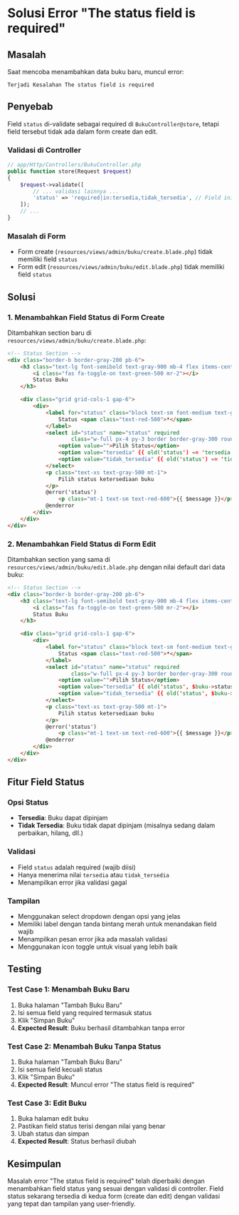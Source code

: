 # Solusi Error "The status field is required"

## Masalah

Saat mencoba menambahkan data buku baru, muncul error:

```
Terjadi Kesalahan The status field is required
```

## Penyebab

Field `status` di-validate sebagai required di `BukuController@store`, tetapi field tersebut tidak ada dalam form create dan edit.

### Validasi di Controller

```php
// app/Http/Controllers/BukuController.php
public function store(Request $request)
{
    $request->validate([
        // ... validasi lainnya ...
        'status' => 'required|in:tersedia,tidak_tersedia', // Field ini required
    ]);
    // ...
}
```

### Masalah di Form

-   Form create (`resources/views/admin/buku/create.blade.php`) tidak memiliki field `status`
-   Form edit (`resources/views/admin/buku/edit.blade.php`) tidak memiliki field `status`

## Solusi

### 1. Menambahkan Field Status di Form Create

Ditambahkan section baru di `resources/views/admin/buku/create.blade.php`:

```html
<!-- Status Section -->
<div class="border-b border-gray-200 pb-6">
    <h3 class="text-lg font-semibold text-gray-900 mb-4 flex items-center">
        <i class="fas fa-toggle-on text-green-500 mr-2"></i>
        Status Buku
    </h3>

    <div class="grid grid-cols-1 gap-6">
        <div>
            <label for="status" class="block text-sm font-medium text-gray-700 mb-2">
                Status <span class="text-red-500">*</span>
            </label>
            <select id="status" name="status" required
                    class="w-full px-4 py-3 border border-gray-300 rounded-lg focus:ring-2 focus:ring-blue-500 focus:border-transparent transition-all duration-200 @error('status') border-red-500 @enderror">
                <option value="">Pilih Status</option>
                <option value="tersedia" {{ old('status') == 'tersedia' ? 'selected' : '' }}>Tersedia</option>
                <option value="tidak_tersedia" {{ old('status') == 'tidak_tersedia' ? 'selected' : '' }}>Tidak Tersedia</option>
            </select>
            <p class="text-xs text-gray-500 mt-1">
                Pilih status ketersediaan buku
            </p>
            @error('status')
                <p class="mt-1 text-sm text-red-600">{{ $message }}</p>
            @enderror
        </div>
    </div>
</div>
```

### 2. Menambahkan Field Status di Form Edit

Ditambahkan section yang sama di `resources/views/admin/buku/edit.blade.php` dengan nilai default dari data buku:

```html
<!-- Status Section -->
<div class="border-b border-gray-200 pb-6">
    <h3 class="text-lg font-semibold text-gray-900 mb-4 flex items-center">
        <i class="fas fa-toggle-on text-green-500 mr-2"></i>
        Status Buku
    </h3>

    <div class="grid grid-cols-1 gap-6">
        <div>
            <label for="status" class="block text-sm font-medium text-gray-700 mb-2">
                Status <span class="text-red-500">*</span>
            </label>
            <select id="status" name="status" required
                    class="w-full px-4 py-3 border border-gray-300 rounded-lg focus:ring-2 focus:ring-blue-500 focus:border-transparent transition-all duration-200 @error('status') border-red-500 @enderror">
                <option value="">Pilih Status</option>
                <option value="tersedia" {{ old('status', $buku->status) == 'tersedia' ? 'selected' : '' }}>Tersedia</option>
                <option value="tidak_tersedia" {{ old('status', $buku->status) == 'tidak_tersedia' ? 'selected' : '' }}>Tidak Tersedia</option>
            </select>
            <p class="text-xs text-gray-500 mt-1">
                Pilih status ketersediaan buku
            </p>
            @error('status')
                <p class="mt-1 text-sm text-red-600">{{ $message }}</p>
            @enderror
        </div>
    </div>
</div>
```

## Fitur Field Status

### Opsi Status

-   **Tersedia**: Buku dapat dipinjam
-   **Tidak Tersedia**: Buku tidak dapat dipinjam (misalnya sedang dalam perbaikan, hilang, dll.)

### Validasi

-   Field `status` adalah required (wajib diisi)
-   Hanya menerima nilai `tersedia` atau `tidak_tersedia`
-   Menampilkan error jika validasi gagal

### Tampilan

-   Menggunakan select dropdown dengan opsi yang jelas
-   Memiliki label dengan tanda bintang merah untuk menandakan field wajib
-   Menampilkan pesan error jika ada masalah validasi
-   Menggunakan icon toggle untuk visual yang lebih baik

## Testing

### Test Case 1: Menambah Buku Baru

1. Buka halaman "Tambah Buku Baru"
2. Isi semua field yang required termasuk status
3. Klik "Simpan Buku"
4. **Expected Result**: Buku berhasil ditambahkan tanpa error

### Test Case 2: Menambah Buku Tanpa Status

1. Buka halaman "Tambah Buku Baru"
2. Isi semua field kecuali status
3. Klik "Simpan Buku"
4. **Expected Result**: Muncul error "The status field is required"

### Test Case 3: Edit Buku

1. Buka halaman edit buku
2. Pastikan field status terisi dengan nilai yang benar
3. Ubah status dan simpan
4. **Expected Result**: Status berhasil diubah

## Kesimpulan

Masalah error "The status field is required" telah diperbaiki dengan menambahkan field status yang sesuai dengan validasi di controller. Field status sekarang tersedia di kedua form (create dan edit) dengan validasi yang tepat dan tampilan yang user-friendly.
